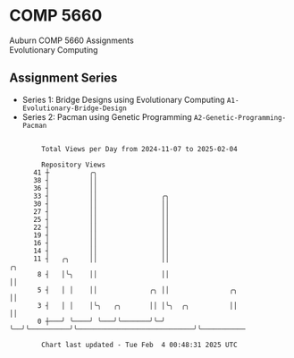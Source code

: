 # COMP 5660
Auburn COMP 5660 Assignments  
Evolutionary Computing

## Assignment Series
- Series 1: Bridge Designs using Evolutionary Computing `A1-Evolutionary-Bridge-Design`
- Series 2: Pacman using Genetic Programming `A2-Genetic-Programming-Pacman`

```

        Total Views per Day from 2024-11-07 to 2025-02-04

        Repository Views
      41 ┼          ╭╮
      38 ┤          ││
      36 ┤          ││
      33 ┤          ││                ╭╮
      30 ┤          ││                ││
      27 ┤          ││                ││
      25 ┤          ││                ││
      22 ┤          ││                ││
      19 ┤          ││                ││
      16 ┤          ││                ││
      14 ┤          ││                ││
      11 ┤   ╭╮     ││                ││                                              ╭╮
       8 ┤   │╰╮    ││                ││                                              ││
       5 ┤   │ │    ││             ╭╮ ││               ╭╮                             ││
       3 ┤   │ │    │╰╮   ╭╮       ││ │╰╮  ╭╮          ││                             ││
       0 ┼───╯ ╰────╯ ╰───╯╰───────╯╰─╯ ╰──╯╰──────────╯╰─────────────────────────────╯╰───────────

        Chart last updated - Tue Feb  4 00:48:31 2025 UTC
        
```
